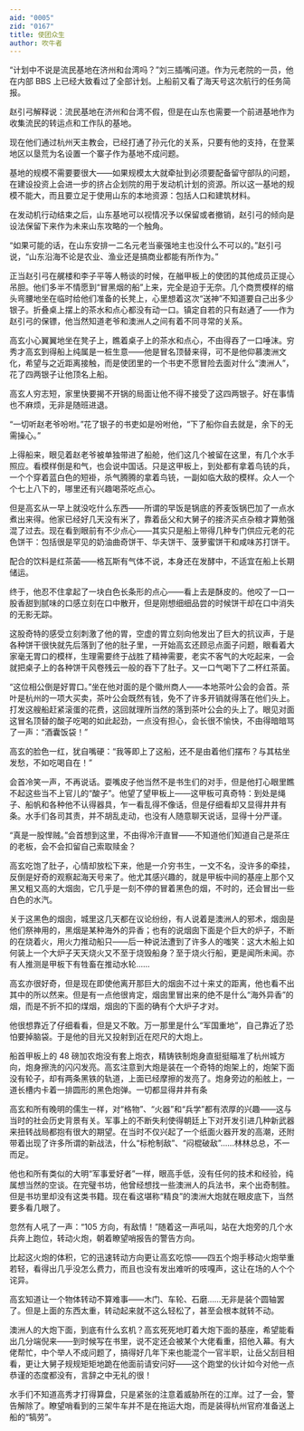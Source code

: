 ```yaml
---
aid: "0005"
zid: "0167"
title: 使团众生
author: 吹牛者
---
```


“计划中不说是流民基地在济州和台湾吗？”刘三插嘴问道。作为元老院的一员，他在内部 BBS 上已经大致看过了全部计划。上船前又看了海天号这次航行的任务简报。

赵引弓解释说：流民基地在济州和台湾不假，但是在山东也需要一个前进基地作为收集流民的转运点和工作队的基地。

现在他们通过杭州天主教会，已经打通了孙元化的关系，只要有他的支持，在登莱地区以垦荒为名设置一个寨子作为基地不成问题。

基地的规模不需要要很大——如果规模太大就牵扯到必须要配备留守部队的问题，在建设投资上会进一步的挤占企划院的用于发动机计划的资源。所以这一基地的规模不能大，而且要立足于使用山东的本地资源：包括人口和建筑材料。

在发动机行动结束之后，山东基地可以视情况予以保留或者撤销，赵引弓的倾向是设法保留下来作为未来山东攻略的一个触角。

“如果可能的话，在山东安排一二名元老当豪强地主也没什么不可以的。”赵引弓说，“山东沿海不论是农业、渔业还是搞商业都能有所作为。”

正当赵引弓在艉楼和李子平等人畅谈的时候，在艏甲板上的使团的其他成员正提心吊胆。他们多半不情愿到“冒黑烟的船”上来，完全是迫于无奈。几个商贾模样的缩头弯腰地坐在临时给他们准备的长凳上，心里想着这次“送神”不知道要自己出多少银子。折叠桌上摆上的茶水和点心都没有动一口。镇定自若的只有赵通了——作为赵引弓的保镖，他当然知道老爷和澳洲人之间有着不同寻常的关系。

高玄小心翼翼地坐在凳子上，瞧着桌子上的茶水和点心，不由得吞了一口唾沫。穷秀才高玄到得船上纯属是一桩生意——他是冒名顶替来得，可不是他仰慕澳洲文化，希望与之近距离接触，而是使团里的一个书吏不愿冒险去面对什么“澳洲人”，花了四两银子让他顶名上船。

高玄人穷志短，家里快要揭不开锅的局面让他不得不接受了这四两银子。好在事情也不麻烦，无非是随班进退。

“一切听赵老爷吩咐。”花了银子的书吏如是吩咐他，“下了船你自去就是，余下的无需操心。”

上得船来，眼见着赵老爷被单独带进了船舱，他们这几个被留在这里，有几个水手照应。看模样倒是和气，也会说中国话。只是这甲板上，到处都有拿着鸟铳的兵，一个个穿着蓝白色的短褂，杀气腾腾的拿着鸟铳，一副如临大敌的模样。众人一个个七上八下的，哪里还有兴趣喝茶吃点心。

但是高玄从一早上就没吃什么东西——所谓的早饭是锅底的荞麦饭锅巴加了一点水煮出来得。他家已经好几天没有米了，靠着岳父和大舅子的接济买点杂粮才算勉强混了过去。现在看到眼前有不少点心——其实只是船上带得几种专门供应元老的花色饼干：包括很是罕见的奶油曲奇饼干、华夫饼干、菠萝蜜饼干和咸味苏打饼干。

配合的饮料是红茶菌——格瓦斯有气体不说，本身还在发酵中，不适宜在船上长期储运。

终于，他忍不住拿起了一块白色长条形的点心——看上去是酥皮的。他咬了一口一股香甜到腻味的口感立刻在口中散开，但是刚想细细品尝的时候饼干却在口中消失的无影无踪。

这股奇特的感受立刻刺激了他的胃，空虚的胃立刻向他发出了巨大的抗议声，于是各种饼干很快就先后落到了他的肚子里，一开始高玄还顾忌点面子问题，眼看着大家毫无胃口的模样，生理需要终于战胜了精神需要，老实不客气的大吃起来，一会就把桌子上的各种饼干风卷残云一般的吞下了肚子。又一口气喝下了二杯红茶菌。

“这位相公倒是好胃口。”坐在他对面的是个徽州商人——本地茶叶公会的会首。茶叶是杭州的一项大买卖，茶叶公会既然有钱，免不了许多开销就得落在他们头上。打发这艘船赶紧滚蛋的花费，这回就理所当然的落到茶叶公会的头上了。眼见对面这冒名顶替的酸子吃喝的如此起劲，一点没有担心，会长很不愉快，不由得暗暗骂了一声：“酒囊饭袋！”

高玄的脸色一红，犹自嘴硬：“我等即上了这船，还不是由着他们摆布？与其枯坐发愁，不如吃喝自在！”

会首冷笑一声，不再说话。耍嘴皮子他当然不是书生们的对手，但是他打心眼里瞧不起这些当不上官儿的“酸子”。他望了望甲板上——这甲板可真奇特：到处是绳子、船帆和各种他不认得器具，乍一看乱得不像话，但是仔细看却又显得井井有条。水手们各司其责，并不胡乱走动，也没有人随意聊天说话，显得十分严谨。

“真是一股悍贼。”会首想到这里，不由得冷汗直冒——不知道他们知道自己是茶庄的老板，会不会扣留自己索取赎金？

高玄吃饱了肚子，心情却放松下来，他是一介穷书生，一文不名，没许多的牵挂，反倒是好奇的观察起海天号来了。他尤其感兴趣的，就是甲板中间的基座上那个又黑又粗又高的大烟囱，它几乎是一刻不停的冒着黑色的烟，不时的，还会冒出一些白色的水汽。

关于这黑色的烟囱，城里这几天都在议论纷纷，有人说着是澳洲人的邪术，烟囱是他们祭神用的，黑烟是某种海外的异香；也有的说烟囱下面是个巨大的炉子，不断的在烧着火，用火力推动船只——后一种说法遭到了许多人的嗤笑：这大木船上如何装上一个大炉子天天烧火又不至于烧毁船身？至于烧火行船，更是闻所未闻。亦有人推测是甲板下有牲畜在推动水轮……

高玄亦很好奇，但是现在即使他离开那巨大的烟囱不过十来丈的距离，他也看不出其中的所以然来。但是有一点他很肯定，烟囱里冒出来的绝不是什么“海外异香”的烟，而是不折不扣的煤烟，烟囱的下面的确有个大炉子才对。

他很想靠近了仔细看看，但是又不敢。万一那里是什么“军国重地”，自己靠近了恐怕要掉脑袋。于是他的目光又投射到近在咫尺的大炮上。

船首甲板上的 48 磅加农炮没有套上炮衣，精铸铁制炮身直挺挺瞄准了杭州城方向，炮身擦洗的闪闪发亮。高玄注意到大炮是装在一个奇特的炮架上的，炮架下面没有轮子，却有两条黑铁的轨道，上面已经摩擦的发亮了。炮身旁边的船舷上，一道长槽内卡着一排圆形的黑色炮弹。一切都显得井井有条

高玄和所有晚明的儒生一样，对“格物”、“火器”和“兵学”都有浓厚的兴趣——这与当时的社会历史背景有关。军事上的不断失利使得朝廷上下对开发引进几种新武器来扭转战局都抱有很大的期望。在当时不仅兴起了一个纸面火器开发的高潮，还附带着出现了许多所谓的新战法，什么“标枪制敌”、“闷棍破敌”……林林总总，不一而足。

他也和所有类似的大明“军事爱好者”一样，眼高手低，没有任何的技术和经验，纯属想当然的空谈。在完璧书坊，他曾经想找一些澳洲人的兵法书，来个出奇制胜。但是书坊里却没有这类书籍。现在看这堪称“精良”的澳洲大炮就在眼皮底下，当然要多看几眼了。

忽然有人吼了一声：“105 方向，有敌情！”随着这一声吼叫，站在大炮旁的几个水兵奔上跑位，转动火炮，朝着瞭望哨报告的警告方向。

比起这火炮的体积，它的迅速转动方向更让高玄吃惊——四五个炮手移动火炮举重若轻，看得出几乎没怎么费力，而且也没有发出难听的吱嘎声，这让在场的人个个诧异。

高玄知道让一个物体转动不算难事——木门、车轮、石磨……无非是装个圆轴罢了。但是上面的东西太重，转动起来就不这么轻松了，甚至会根本就转不动。

澳洲人的大炮下面，到底有什么玄机？高玄死死地盯着大炮下面的基座，希望能看出几分端倪来——到时候写在书里，说不定还会被某个大佬看重，招他入幕。有大佬帮忙，中个举人不成问题了，搞得好几年下来也能混个一官半职，让岳父刮目相看，更让大舅子规规矩矩地跪在他面前请安问好——这个跑堂的伙计如今对他一点恭谨的态度都没有，言辞之中无礼的很！

水手们不知道高秀才打得算盘，只是紧张的注意着威胁所在的江岸。过了一会，警告解除了。瞭望哨看到的三架牛车并不是在拖运大炮，而是装得杭州官府准备送上船的“犒劳”。
